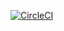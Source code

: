 [![CircleCI](https://circleci.com/gh/AlessandroArosio/Geera.svg?style=svg)](https://circleci.com/gh/AlessandroArosio/Geera)
